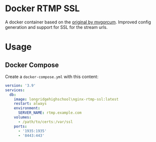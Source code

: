 # Docker RTMP SSL

A docker container based on the [original by mvgorcum](https://github.com/mvgorcum/docker-nginx-ts). Improved config generation and support for SSL for the stream urls.

# Usage

## Docker Compose

Create a `docker-compose.yml` with this content:

```yml
version: '3.9'
services:
  db:
    image: longridgehighschool\nginx-rtmp-ssl:latest
    restart: always
    environment:
      SERVER_NAME: rtmp.example.com
    volumes:
      - /path/to/certs:/var/ssl
    ports:
      - '1935:1935'
      - '8443:443'
```

<!--
Removed Packages:

isl \
-->